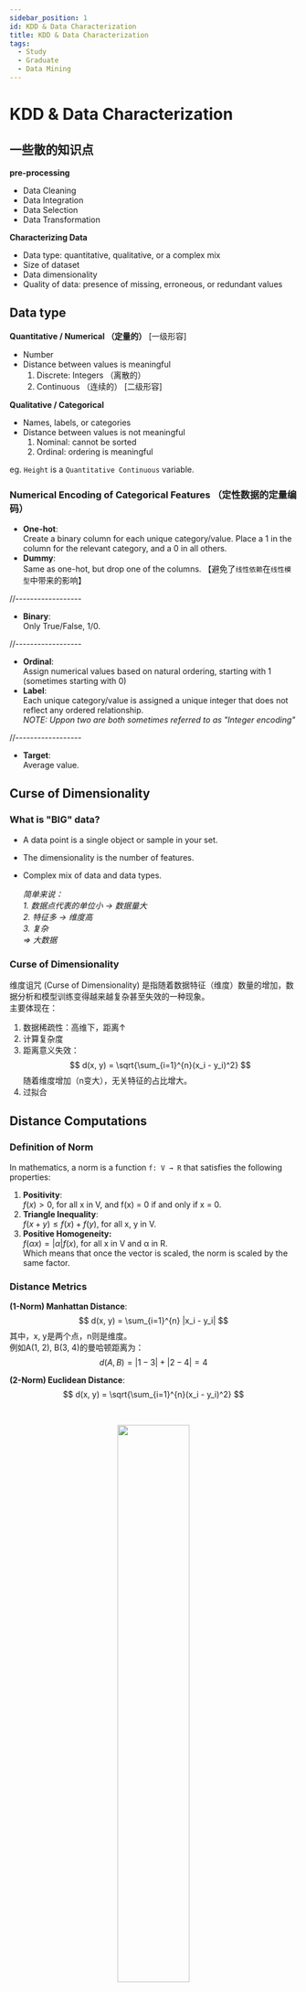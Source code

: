 ```yaml
---
sidebar_position: 1
id: KDD & Data Characterization
title: KDD & Data Characterization
tags:
  - Study
  - Graduate
  - Data Mining
---
```


# KDD & Data Characterization

## 一些散的知识点

**pre-processing**
- Data Cleaning
- Data Integration
- Data Selection
- Data Transformation

**Characterizing Data**
- Data type: quantitative, qualitative, or a complex mix
- Size of dataset
- Data dimensionality
- Quality of data: presence of missing, erroneous, or redundant values


## Data type

**Quantitative / Numerical （定量的）**  [一级形容]
- Number
- Distance between values is meaningful
    1. Discrete: Integers （离散的）
    2. Continuous （连续的）    [二级形容]

**Qualitative / Categorical**
- Names, labels, or categories
- Distance between values is not meaningful
    1. Nominal: cannot be sorted
    2. Ordinal: ordering is meaningful

eg. `Height` is a `Quantitative Continuous` variable.

### Numerical Encoding of Categorical Features （定性数据的定量编码）

- **One-hot**:  
Create a binary column for each unique category/value. Place a 1 in the column for the relevant category, and a 0 in all others.  
- **Dummy**:  
Same as one-hot, but drop one of the columns. 【避免了`线性依赖`在`线性模型`中带来的影响】

//------------------

- **Binary**:  
Only True/False, 1/0.

//------------------
- **Ordinal**:  
Assign numerical values based on natural ordering, starting with 1 (sometimes starting with 0)  
- **Label**:  
Each unique category/value is assigned a unique integer that does not reflect any ordered relationship.  
*NOTE: Uppon two are both sometimes referred to as "Integer encoding"*

//------------------

- **Target**:  
Average value.

## Curse of Dimensionality

### What is "BIG" data?

- A data point is a single object or sample in your set.
- The dimensionality is the number of features.
- Complex mix of data and data types.  

    *简单来说：*  
    *1. 数据点代表的单位小 -> 数据量大*  
    *2. 特征多 -> 维度高*  
    *3. 复杂*  
    *=> 大数据*

### Curse of Dimensionality

维度诅咒 (Curse of Dimensionality) 是指随着数据特征（维度）数量的增加，数据分析和模型训练变得越来越复杂甚至失效的一种现象。  
主要体现在：  
1. 数据稀疏性：高维下，距离↑
2. 计算复杂度
3. 距离意义失效：  
$$
d(x, y) = \sqrt{\sum_{i=1}^{n}(x_i - y_i)^2}
$$
随着维度增加（n变大），无关特征的占比增大。  
4. 过拟合

## Distance Computations

### Definition of Norm
In mathematics, a norm is a function `f: V → R` that satisfies the following properties:  
1. **Positivity**:  
$f(x) > 0$, for all x in V, and f(x) = 0 if and only if x = 0.
2. **Triangle Inequality**:  
$f(x + y) ≤ f(x) + f(y)$, for all x, y in V.
3. **Positive Homogeneity:**  
$f(αx) = |α|f(x)$, for all x in V and α in R.  
Which means that once the vector is scaled, the norm is scaled by the same factor.

### Distance Metrics
**(1-Norm) Manhattan Distance**:
$$
d(x, y) = \sum_{i=1}^{n} |x_i - y_i|
$$
其中，x, y是两个点，n则是维度。  
例如A(1, 2), B(3, 4)的曼哈顿距离为：
$$
d(A, B) = |1-3| + |2-4| = 4
$$

**(2-Norm) Euclidean Distance**:
$$
d(x, y) = \sqrt{\sum_{i=1}^{n}(x_i - y_i)^2}
$$

<br />
<p align="center">
    <img src="https://jcqn.oss-cn-beijing.aliyuncs.com/img_blog/514DM_1.png" width="50%" />
</p>



=> 两者都是`Minkowski Distance`的特例

***Minkowski Distance (p-Norm / Lp Norm):***
$$
d(x, y) = (\sum_{i=1}^{n} |x_i - y_i|^p)^{\frac{1}{p}}
$$

可知，无穷范数（∞-Norm）：
$$
d(x, y) = \max_{i} |x_i - y_i|
$$
这是因为遵守p-Norm的定义，当p趋近于无穷时，范数逐渐接近向量中最大分量的绝对值（指数爆炸嘛）
